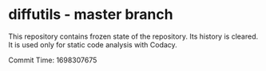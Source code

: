 # diffutils - master branch

This repository contains frozen state of the repository.
Its history is cleared. It is used only for static code
analysis with Codacy.

Commit Time: 1698307675